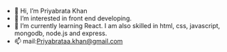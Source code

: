 - 👋 Hi, I’m Priyabrata Khan
- 👀 I’m interested in front end developing.
- 🌱 I’m currently learning React. I am also skilled in html, css, javascript, mongodb, node.js and express.
- 📫 mail:Priyabrataa.khan@gmail.com

<!---
priyabratakhan/priyabratakhan is a ✨ special ✨ repository because its `README.md` (this file) appears on your GitHub profile.
You can click the Preview link to take a look at your changes.
--->

